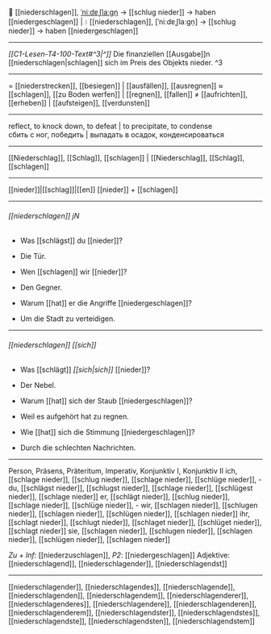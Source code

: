 🥊 [[niederschlagen]], [ˈniːdɐˌʃlaːɡn̩](https://youglish.com/pronounce/niederschlagen/german) → [[schlug nieder]] → haben [[niedergeschlagen]] | 💧 [[niederschlagen]], [ˈniːdɐˌʃlaːɡn̩] → [[schlug nieder]] → haben [[niedergeschlagen]]

---
*[[C1-Lesen-T4-100-Text#^3|^]]* Die finanziellen [[Ausgabe]]n [[niederschlagen|schlagen]] sich im Preis des Objekts nieder. ^3


---
= [[niederstrecken]], [[besiegen]] | [[ausfällen]], [[ausregnen]]
≈ [[schlagen]], [[zu Boden werfen]] | [[regnen]], [[fallen]]
≠ [[aufrichten]], [[erheben]] | [[aufsteigen]], [[verdunsten]]

---
reflect, to knock down, to defeat | to precipitate, to condense  
сбить с ног, победить | выпадать в осадок, конденсироваться

---
[[Niederschlag]], [[Schlag]], [[schlagen]] | [[Niederschlag]], [[Schlag]], [[schlagen]]

---
[[nieder]]|[[schlag]]|[[en]]
[[nieder]] + [[schlagen]]


---
###### [[niederschlagen]] jN
- Was [[schlägst]] du [[nieder]]?
- Die Tür.

- Wen [[schlagen]] wir [[nieder]]?
- Den Gegner.

- Warum [[hat]] er die Angriffe [[niedergeschlagen]]?
- Um die Stadt zu verteidigen.

---
###### [[niederschlagen]] *[[sich]]*
- Was [[schlägt]] *[[sich|sich]]* [[nieder]]?
- Der Nebel.

- Warum [[hat]] sich der Staub [[niedergeschlagen]]?
- Weil es aufgehört hat zu regnen.

- Wie [[hat]] sich die Stimmung [[niedergeschlagen]]?
- Durch die schlechten Nachrichten.

---
Person, Präsens, Präteritum, Imperativ, Konjunktiv I, Konjunktiv II
ich, [[schlage nieder]], [[schlug nieder]], [[schlage nieder]], [[schlüge nieder]], -
du, [[schlägst nieder]], [[schlugst nieder]], [[schlage nieder]], [[schlügest nieder]], [[schlage nieder]]
er, [[schlägt nieder]], [[schlug nieder]], [[schlage nieder]], [[schlüge nieder]], -
wir, [[schlagen nieder]], [[schlugen nieder]], [[schlagen nieder]], [[schlügen nieder]], [[schlagen nieder]]
ihr, [[schlagt nieder]], [[schlugt nieder]], [[schlaget nieder]], [[schlüget nieder]], [[schlagt nieder]]
sie, [[schlagen nieder]], [[schlugen nieder]], [[schlagen nieder]], [[schlügen nieder]], [[schlagen nieder]]

*Zu + Inf*: [[niederzuschlagen]], *P2*: [[niedergeschlagen]]
Adjektive: [[niederschlagend]], [[niederschlagender]], [[niederschlagendst]]

---
[[niederschlagender]], [[niederschlagendes]], [[niederschlagende]], [[niederschlagenden]], [[niederschlagendem]], [[niederschlagenderer]], [[niederschlagenderes]], [[niederschlagendere]], [[niederschlagenderen]], [[niederschlagenderem]], [[niederschlagendster]], [[niederschlagendstes]], [[niederschlagendste]], [[niederschlagendsten]], [[niederschlagendstem]]